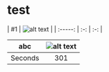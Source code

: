 # test

| #1  | ![alt text](http://www.freepngimg.com/download/castle/8-2-castle-free-png-image.png) |
| :-----: | :-: | :-: |



| abc |![alt text](http://www.freepngimg.com/download/castle/8-2-castle-free-png-image.png)  |
| :-----: | :-: | 
| Seconds | 301 | 
